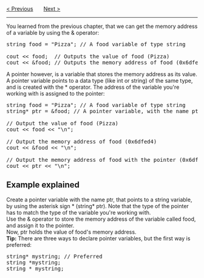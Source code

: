 <a href="/References.md">&lt; Previous</a>
&nbsp;&nbsp;&nbsp;&nbsp;&nbsp;
<a href="/Pointers/Deferencing.md">Next &gt;</a>
<hr>
You learned from the previous chapter, that we can get the memory address of a variable by using the & operator:
<pre>
string food = "Pizza"; // A food variable of type string<br>
cout &lt;&lt; food;  // Outputs the value of food (Pizza)
cout &lt;&lt; &amp;food; // Outputs the memory address of food (0x6dfed4)
</pre>
A pointer however, is a variable that stores the memory address as its value.
<br>
A pointer variable points to a data type (like int or string) of the same type, and is created with the * operator. The address of the variable you're working with is assigned to the pointer:
<pre>
string food = "Pizza"; // A food variable of type string
string* ptr = &amp;food; // A pointer variable, with the name ptr, that stores the address of food<br>
// Output the value of food (Pizza)
cout &lt;&lt; food &lt;&lt; "\n";<br>
// Output the memory address of food (0x6dfed4)
cout &lt;&lt; &amp;food &lt;&lt; "\n";<br>
// Output the memory address of food with the pointer (0x6dfed4)
cout &lt;&lt; ptr &lt;&lt; "\n";
</pre>
<h2>Example explained</h2>
Create a pointer variable with the name ptr, that points to a string variable, by using the asterisk sign * (string* ptr). Note that the type of the pointer has to match the type of the variable you're working with.
<br>
Use the & operator to store the memory address of the variable called food, and assign it to the pointer.
<br>
Now, ptr holds the value of food's memory address.
<br>
<b>Tip:</b> There are three ways to declare pointer variables, but the first way is preferred:
<pre>
string* mystring; // Preferred
string *mystring;
string * mystring;
</pre>
